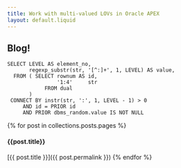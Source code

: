 ```yaml
---
title: Work with multi-valued LOVs in Oracle APEX
layout: default.liquid
---
```

## Blog!

```
SELECT LEVEL AS element_no,
       regexp_substr(str, '[^:]+', 1, LEVEL) AS value,
  FROM ( SELECT rownum AS id,
                '1:4'     str
            FROM dual
       )
 CONNECT BY instr(str, ':', 1, LEVEL - 1) > 0
     AND id = PRIOR id
     AND PRIOR dbms_random.value IS NOT NULL
```

{% for post in collections.posts.pages %}
#### {{post.title}}

[{{ post.title }}]({{ post.permalink }})
{% endfor %}
